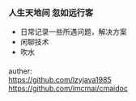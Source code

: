 ### 人生天地间 忽如远行客
* 日常记录一些所遇问题，解决方案
* 闲聊技术
* 吹水
####
auther:<br/>
https://github.com/lzyjava1985
<br/>
https://github.com/imcmai/cmaidoc
